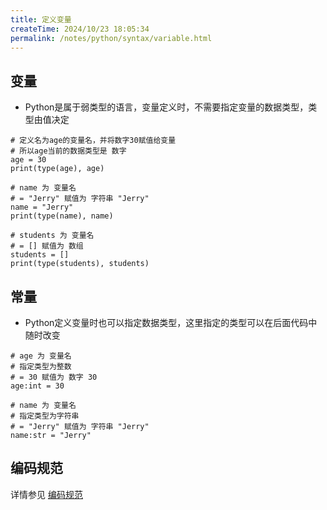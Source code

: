 ```yaml
---
title: 定义变量
createTime: 2024/10/23 18:05:34
permalink: /notes/python/syntax/variable.html
---
```


## 变量

- Python是属于弱类型的语言，变量定义时，不需要指定变量的数据类型，类型由值决定

```python:no-line-numbers
# 定义名为age的变量名，并将数字30赋值给变量
# 所以age当前的数据类型是 数字
age = 30
print(type(age), age)

# name 为 变量名
# = "Jerry" 赋值为 字符串 "Jerry"
name = "Jerry"
print(type(name), name)

# students 为 变量名
# = [] 赋值为 数组
students = []
print(type(students), students)

```
## 常量

- Python定义变量时也可以指定数据类型，这里指定的类型可以在后面代码中随时改变

```python:no-line-numbers
# age 为 变量名
# 指定类型为整数
# = 30 赋值为 数字 30
age:int = 30

# name 为 变量名
# 指定类型为字符串
# = "Jerry" 赋值为 字符串 "Jerry"
name:str = "Jerry"

```

## 编码规范
详情参见 [编码规范](../tools/pyguide.md)

